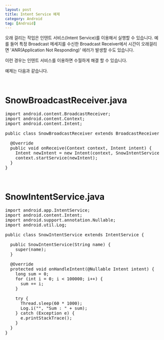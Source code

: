 ```yaml
---
layout: post
title: Intent Service 예제
category: Android
tag: [Android]
---
```

오래 걸리는 작업은 인텐트 서비스(Intent Service)를 이용해서 실행할 수 있습니다.
예를 들어 특정 Broadcast 메세지를 수신한 Broadcast Receiver에서 시간이 오래걸리면
'ANR(Application Not Responding)' 에러가 발생할 수도 있습니다.

이런 경우는 인텐트 서비스를 이용하면 수월하게 해결 할 수 있습니다.

예제는 다음과 같습니다.

<br>

# SnowBroadcastReceiver.java

<pre class="prettyprint">
import android.content.BroadcastReceiver;
import android.content.Context;
import android.content.Intent;

public class SnowBroadcastReceiver extends BroadcastReceiver {

  @Override
  public void onReceive(Context context, Intent intent) {
    Intent newIntent = new Intent(context, SnowIntentService.class);
    context.startService(newIntent);
  }
}
</pre>

<br>

# SnowIntentService.java

<pre class="prettyprint">
import android.app.IntentService;
import android.content.Intent;
import android.support.annotation.Nullable;
import android.util.Log;

public class SnowIntentService extends IntentService {

  public SnowIntentService(String name) {
    super(name);
  }

  @Override
  protected void onHandleIntent(@Nullable Intent intent) {
    long sum = 0;
    for (int i = 0; i < 100000; i++) {
      sum += i;
    }

    try {
      Thread.sleep(60 * 1000);
      Log.i("", "Sum : " + sum);
    } catch (Exception e) {
      e.printStackTrace();
    }
  }
}
</pre>